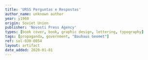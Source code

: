 ```yaml
---
title: 'URSS Perguntas e Respostas'
author_name: unknown author
year: y1960
origin: Soviet Union
publisher: 'Novosti Press Agency'
types: [book cover, book, graphic design, lettering, typography]
tags: [propaganda, government, "Bauhaus Geomet"]
ref: sol-030-0054
layout: artifact
date_added: 2020-01-01
---
```

